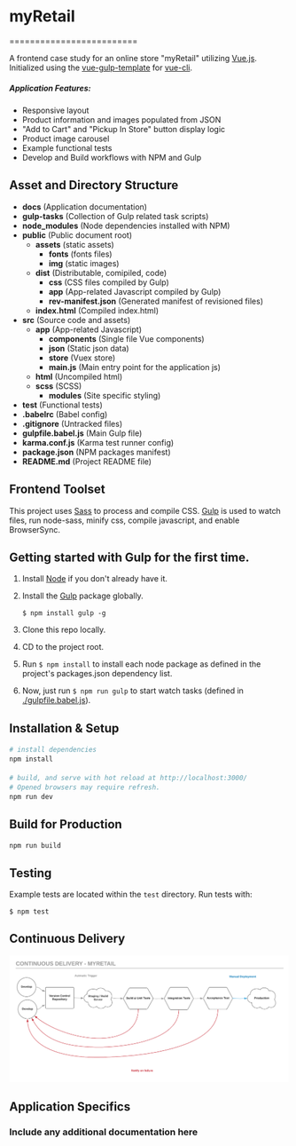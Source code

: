 # myRetail
=========================

A frontend case study for an online store "myRetail" utilizing [Vue.js](https://vuejs.org/). Initialized using the [vue-gulp-template](https://github.com/rmknecht/vue-gulp-template) for [vue-cli](https://github.com/vuejs/vue-cli).

#####  Application Features:
* Responsive layout
* Product information and images populated from JSON
* "Add to Cart" and "Pickup In Store" button display logic
* Product image carousel
* Example functional tests
* Develop and Build workflows with NPM and Gulp

Asset and Directory Structure
---------------
* **docs** (Application documentation)
* **gulp-tasks** (Collection of Gulp related task scripts)
* **node_modules** (Node dependencies installed with NPM)
* **public** (Public document root)
	* **assets** (static assets)
		* **fonts** (fonts files)
		* **img** (static images)
	* **dist** (Distributable, comipiled, code)
		* **css** (CSS files compiled by Gulp)
		* **app** (App-related Javascript compiled by Gulp)
		* **rev-manifest.json** (Generated manifest of revisioned files)
	* **index.html** (Compiled index.html)
* **src** (Source code and assets)
	* **app** (App-related  Javascript)
		* **components** (Single file Vue components)
		* **json** (Static json data)
		* **store** (Vuex store)
		* **main.js** (Main entry point for the application js)
	* **html** (Uncompiled html)
	* **scss** (SCSS)
		* **modules** (Site specific styling)
* **test** (Functional tests)
* **.babelrc** (Babel config)
* **.gitignore** (Untracked files)
* **gulpfile.babel.js** (Main Gulp file)
* **karma.conf.js** (Karma test runner config)
* **package.json** (NPM packages manifest)
* **README.md** (Project README file)


Frontend Toolset
---------------

This project uses [Sass](http://sass-lang.com) to process and compile CSS. [Gulp](http://gulpjs.com/) is used to watch files, run node-sass, minify css, compile javascript, and enable BrowserSync.

## Getting started with Gulp for the first time.
1. Install [Node](http://nodejs.org/download/) if you don't already have it.
2. Install the [Gulp](http://gulpjs.com/) package globally.

	````
	$ npm install gulp -g
	````

3. Clone this repo locally.
4. CD to the project root.
5. Run `$ npm install` to install each node package as defined in the project's packages.json dependency list.
6. Now, just run `$ npm run gulp` to start watch tasks (defined in [./gulpfile.babel.js](gulpfile.babel.js)).


Installation & Setup
---------------

``` bash
# install dependencies
npm install

# build, and serve with hot reload at http://localhost:3000/
# Opened browsers may require refresh.
npm run dev
```

Build for Production
---------------
```
npm run build
```

Testing
---------------
Example tests are located within the `test` directory.
Run tests with:

````
$ npm test
````

Continuous Delivery
---------------

![Diagram](docs/continuous-delivery.png?raw=true "Diagram")


Application Specifics
--------------------------
### Include any additional documentation here
